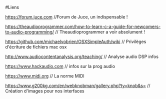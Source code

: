 #Liens

https://forum.juce.com  //Forum de Juce, un indispensable !

https://theaudioprogrammer.com/how-to-learn-c-a-guide-for-newcomers-to-audio-programming/  // Theaudioprogrammer a voir absolument !

https://github.com/michaelvobrien/OSXSimpleAuth/wiki // Privilèges d'écriture de fichiers mac osx

http://www.audiocontentanalysis.org/teaching/  // Analyse audio DSP infos

https://www.hackaudio.com // infos sur la prog audio

https://www.midi.org // La norme MIDI

https://www.g200kg.com/en/webknobman/gallery.php?ty=knob&s= // Création d'images pour nos interfaces
